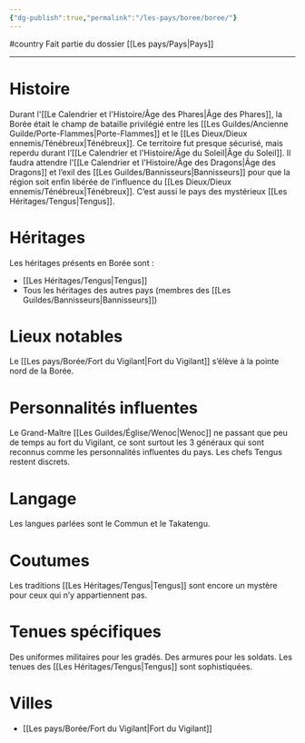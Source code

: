 ```yaml
---
{"dg-publish":true,"permalink":"/les-pays/boree/boree/"}
---
```


#country 
Fait partie du dossier [[Les pays/Pays\|Pays]]

-------

# Histoire
Durant l'[[Le Calendrier et l'Histoire/Âge des Phares\|Âge des Phares]], la Borée était le champ de bataille privilégié entre les [[Les Guildes/Ancienne Guilde/Porte-Flammes\|Porte-Flammes]] et le [[Les Dieux/Dieux ennemis/Ténébreux\|Ténébreux]]. Ce territoire fut presque sécurisé, mais reperdu durant l’[[Le Calendrier et l'Histoire/Âge du Soleil\|Âge du Soleil]]. Il faudra attendre l'[[Le Calendrier et l'Histoire/Âge des Dragons\|Âge des Dragons]] et l’exil des [[Les Guildes/Bannisseurs\|Bannisseurs]] pour que la région soit enfin libérée de l’influence du [[Les Dieux/Dieux ennemis/Ténébreux\|Ténébreux]].
C’est aussi le pays des mystérieux [[Les Héritages/Tengus\|Tengus]].
# Héritages
Les héritages présents en Borée sont :
- [[Les Héritages/Tengus\|Tengus]]
- Tous les héritages des autres pays (membres des [[Les Guildes/Bannisseurs\|Bannisseurs]])
# Lieux notables
Le [[Les pays/Borée/Fort du Vigilant\|Fort du Vigilant]] s’élève à la pointe nord de la Borée.
# Personnalités influentes
Le Grand-Maître [[Les Guildes/Église/Wenoc\|Wenoc]] ne passant que peu de temps au fort du Vigilant, ce sont surtout les 3 généraux qui sont reconnus comme les personnalités influentes du pays.
Les chefs Tengus restent discrets.
# Langage
 Les langues parlées sont le Commun et le Takatengu.
# Coutumes
Les traditions [[Les Héritages/Tengus\|Tengus]] sont encore un mystère pour ceux qui n’y appartiennent pas.
# Tenues spécifiques
Des uniformes militaires pour les gradés. Des armures pour les soldats.
Les tenues des [[Les Héritages/Tengus\|Tengus]] sont sophistiquées.
# Villes
- [[Les pays/Borée/Fort du Vigilant\|Fort du Vigilant]]
